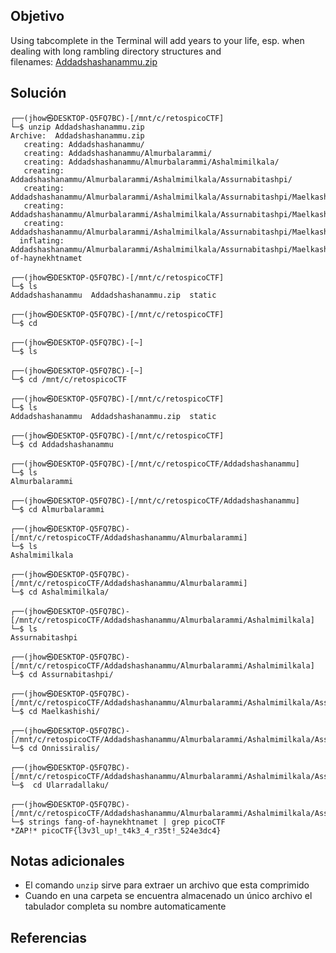 ## Objetivo
Using tabcomplete in the Terminal will add years to your life, esp. when dealing with long rambling directory structures and filenames: [Addadshashanammu.zip](https://mercury.picoctf.net/static/659efd595171e4c40378be6a2e9b7298/Addadshashanammu.zip)
## Solución
```
┌──(jhow㉿DESKTOP-Q5FQ7BC)-[/mnt/c/retospicoCTF]
└─$ unzip Addadshashanammu.zip
Archive:  Addadshashanammu.zip
   creating: Addadshashanammu/
   creating: Addadshashanammu/Almurbalarammi/
   creating: Addadshashanammu/Almurbalarammi/Ashalmimilkala/
   creating: Addadshashanammu/Almurbalarammi/Ashalmimilkala/Assurnabitashpi/
   creating: Addadshashanammu/Almurbalarammi/Ashalmimilkala/Assurnabitashpi/Maelkashishi/
   creating: Addadshashanammu/Almurbalarammi/Ashalmimilkala/Assurnabitashpi/Maelkashishi/Onnissiralis/
   creating: Addadshashanammu/Almurbalarammi/Ashalmimilkala/Assurnabitashpi/Maelkashishi/Onnissiralis/Ularradallaku/
  inflating: Addadshashanammu/Almurbalarammi/Ashalmimilkala/Assurnabitashpi/Maelkashishi/Onnissiralis/Ularradallaku/fang-of-haynekhtnamet

┌──(jhow㉿DESKTOP-Q5FQ7BC)-[/mnt/c/retospicoCTF]
└─$ ls
Addadshashanammu  Addadshashanammu.zip  static

┌──(jhow㉿DESKTOP-Q5FQ7BC)-[/mnt/c/retospicoCTF]
└─$ cd

┌──(jhow㉿DESKTOP-Q5FQ7BC)-[~]
└─$ ls

┌──(jhow㉿DESKTOP-Q5FQ7BC)-[~]
└─$ cd /mnt/c/retospicoCTF

┌──(jhow㉿DESKTOP-Q5FQ7BC)-[/mnt/c/retospicoCTF]
└─$ ls
Addadshashanammu  Addadshashanammu.zip  static

┌──(jhow㉿DESKTOP-Q5FQ7BC)-[/mnt/c/retospicoCTF]
└─$ cd Addadshashanammu

┌──(jhow㉿DESKTOP-Q5FQ7BC)-[/mnt/c/retospicoCTF/Addadshashanammu]
└─$ ls
Almurbalarammi

┌──(jhow㉿DESKTOP-Q5FQ7BC)-[/mnt/c/retospicoCTF/Addadshashanammu]
└─$ cd Almurbalarammi

┌──(jhow㉿DESKTOP-Q5FQ7BC)-[/mnt/c/retospicoCTF/Addadshashanammu/Almurbalarammi]
└─$ ls
Ashalmimilkala

┌──(jhow㉿DESKTOP-Q5FQ7BC)-[/mnt/c/retospicoCTF/Addadshashanammu/Almurbalarammi]
└─$ cd Ashalmimilkala/

┌──(jhow㉿DESKTOP-Q5FQ7BC)-[/mnt/c/retospicoCTF/Addadshashanammu/Almurbalarammi/Ashalmimilkala]
└─$ ls
Assurnabitashpi

┌──(jhow㉿DESKTOP-Q5FQ7BC)-[/mnt/c/retospicoCTF/Addadshashanammu/Almurbalarammi/Ashalmimilkala]
└─$ cd Assurnabitashpi/

┌──(jhow㉿DESKTOP-Q5FQ7BC)-[/mnt/c/retospicoCTF/Addadshashanammu/Almurbalarammi/Ashalmimilkala/Assurnabitashpi]
└─$ cd Maelkashishi/

┌──(jhow㉿DESKTOP-Q5FQ7BC)-[/mnt/c/retospicoCTF/Addadshashanammu/Almurbalarammi/Ashalmimilkala/Assurnabitashpi/Maelkashishi]
└─$ cd Onnissiralis/

┌──(jhow㉿DESKTOP-Q5FQ7BC)-[/mnt/c/retospicoCTF/Addadshashanammu/Almurbalarammi/Ashalmimilkala/Assurnabitashpi/Maelkashishi/Onnissiralis]
└─$  cd Ularradallaku/

┌──(jhow㉿DESKTOP-Q5FQ7BC)-[/mnt/c/retospicoCTF/Addadshashanammu/Almurbalarammi/Ashalmimilkala/Assurnabitashpi/Maelkashishi/Onnissiralis/Ularradallaku]
└─$ strings fang-of-haynekhtnamet | grep picoCTF
*ZAP!* picoCTF{l3v3l_up!_t4k3_4_r35t!_524e3dc4}

```
## Notas adicionales
 + El comando `unzip` sirve para extraer un archivo que esta comprimido
 + Cuando en una carpeta se encuentra almacenado un único archivo el tabulador completa su nombre automaticamente
## Referencias